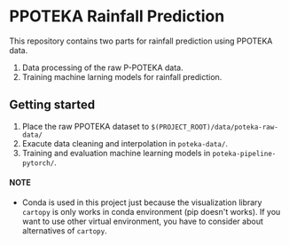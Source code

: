 # PPOTEKA Rainfall Prediction

This repository contains two parts for rainfall prediction using PPOTEKA data.

1. Data processing of the raw P-POTEKA data.
2. Training machine larning models for rainfall prediction.

## Getting started

1. Place the raw PPOTEKA dataset to `$(PROJECT_ROOT)/data/poteka-raw-data/`
2. Exacute data cleaning and interpolation in `poteka-data/`.
3. Training and evaluation machine learning models in
   `poteka-pipeline-pytorch/`.

#### NOTE

- Conda is used in this project just because the visualization library `cartopy`
  is only works in conda environment (pip doesn't works). If you want to use
  other virtual environment, you have to consider about alternatives of
  `cartopy`.
